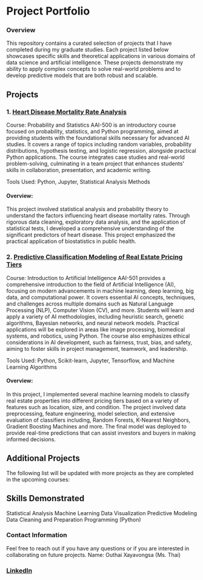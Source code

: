 # Project Portfolio
### Overview
This repository contains a curated selection of projects that I have completed during my graduate studies. Each project listed below showcases specific skills and theoretical applications in various domains of data science and artificial intelligence. These projects demonstrate my ability to apply complex concepts to solve real-world problems and to develop predictive models that are both robust and scalable.

## Projects
### 1. <a href="https://youtu.be/60hwrqdN15Y">**Heart Disease Mortality Rate Analysis**</a>
Course: Probability and Statistics
AAI-500 is an introductory course focused on probability, statistics, and Python programming, aimed at providing students with the foundational skills necessary for advanced AI studies. It covers a range of topics including random variables, probability distributions, hypothesis testing, and logistic regression, alongside practical Python applications. The course integrates case studies and real-world problem-solving, culminating in a team project that enhances students' skills in collaboration, presentation, and academic writing.

Tools Used: Python, Jupyter, Statistical Analysis Methods

#### Overview:
This project involved statistical analysis and probability theory to understand the factors influencing heart disease mortality rates. Through rigorous data cleaning, exploratory data analysis, and the application of statistical tests, I developed a comprehensive understanding of the significant predictors of heart disease. This project emphasized the practical application of biostatistics in public health.

### 2. <a href="https://youtu.be/emlKCF9z5Bo">**Predictive Classification Modeling of Real Estate Pricing Tiers**</a>

Course: Introduction to Artificial Intelligence
AAI-501 provides a comprehensive introduction to the field of Artificial Intelligence (AI), focusing on modern advancements in machine learning, deep learning, big data, and computational power. It covers essential AI concepts, techniques, and challenges across multiple domains such as Natural Language Processing (NLP), Computer Vision (CV), and more. Students will learn and apply a variety of AI methodologies, including heuristic search, genetic algorithms, Bayesian networks, and neural network models. Practical applications will be explored in areas like image processing, biomedical systems, and robotics, using Python. The course also emphasizes ethical considerations in AI development, such as fairness, trust, bias, and safety, aiming to foster skills in project management, teamwork, and leadership.

Tools Used: Python, Scikit-learn, Jupyter, Tensorflow, and Machine Learning Algorithms

#### Overview:
In this project, I implemented several machine learning models to classify real estate properties into different pricing tiers based on a variety of features such as location, size, and condition. The project involved data preprocessing, feature engineering, model selection, and extensive evaluation of classifiers including, Random Forests, K-Nearest Neighbors, Gradient Boosting Machines and more. The final model was deployed to provide real-time predictions that can assist investors and buyers in making informed decisions.

## Additional Projects
The following list will be updated with more projects as they are completed in the upcoming courses:

## Skills Demonstrated
Statistical Analysis
Machine Learning
Data Visualization
Predictive Modeling
Data Cleaning and Preparation
Programming (Python)

### Contact Information
Feel free to reach out if you have any questions or if you are interested in collaborating on future projects.
Name: Outhai Xayavongsa (Ms. Thai)
### [LinkedIn](https://www.linkedin.com/in/oxayavongsa/)

